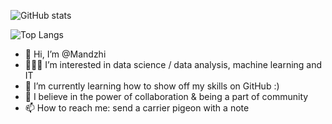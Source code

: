 
![GitHub stats](https://github-readme-stats-alpha-blush-52.vercel.app/api?username=Mandzhi&count_private=true&show_icons=true&hide=issues,contribs,prs&show=prs_merged)

![Top Langs](https://github-readme-stats.vercel.app/api/top-langs/?username=Mandzhi&layout=compact)

- 👋 Hi, I’m @Mandzhi
- 👩🏻‍💻 I’m interested in data science / data analysis, machine learning and IT
- 🌱 I’m currently learning how to show off my skills on GitHub :)
- 💞️ I believe in the power of collaboration & being a part of community
- 📫 How to reach me: send a carrier pigeon with a note
